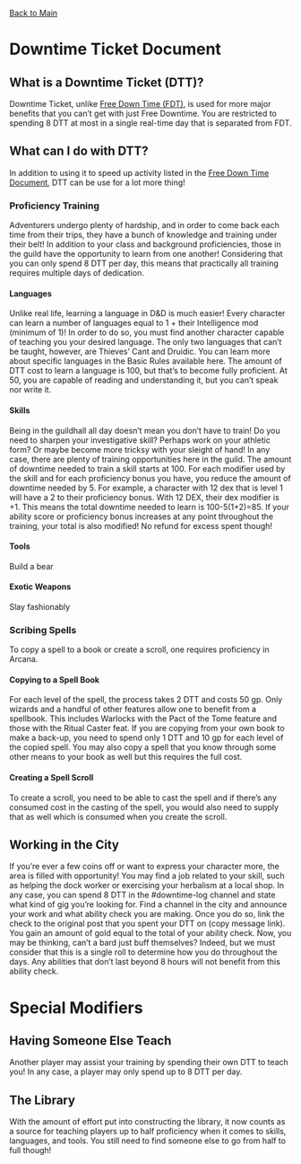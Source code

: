 [Back to Main](https://jtrinh3.github.io/Guild-of-the-Fangs-Documents/)
# Downtime Ticket Document

## What is a Downtime Ticket (DTT)?
Downtime Ticket, unlike [Free Down Time (FDT)](https://jtrinh3.github.io/Guild-of-the-Fangs-Documents/downtime%20documents/free%20downtime%20document/), is used for more major benefits that you can’t get with just Free Downtime. You are restricted to spending 8 DTT at most in a single real-time day that is separated from FDT.

## What can I do with DTT?
In addition to using it to speed up activity listed in the [Free Down Time Document](https://jtrinh3.github.io/Guild-of-the-Fangs-Documents/downtime%20documents/free%20downtime%20document/), DTT can be use for a lot more thing!

### Proficiency Training
Adventurers undergo plenty of hardship, and in order to come back each time from their trips, they have a bunch of knowledge and training under their belt! In addition to your class and background proficiencies, those in the guild have the opportunity to learn from one another!
Considering that you can only spend 8 DTT per day, this means that practically all training requires multiple days of dedication.

#### Languages
Unlike real life, learning a language in D&D is much easier! Every character can learn a number of languages equal to 1 + their Intelligence mod (minimum of 1)! In order to do so, you must find another character capable of teaching you your desired language. The only two languages that can’t be taught, however, are Thieves’ Cant and Druidic. You can learn more about specific languages in the Basic Rules available here. The amount of DTT cost to learn a language is 100, but that’s to become fully proficient. At 50, you are capable of reading and understanding it, but you can’t speak nor write it.

#### Skills
Being in the guildhall all day doesn’t mean you don’t have to train! Do you need to sharpen your investigative skill? Perhaps work on your athletic form? Or maybe become more tricksy with your sleight of hand! In any case, there are plenty of training opportunities here in the guild. The amount of downtime needed to train a skill starts at 100. For each modifier used by the skill and for each proficiency bonus you have, you reduce the amount of downtime needed by 5.
For example, a character with 12 dex that is level 1 will have a 2 to their proficiency bonus. With 12 DEX, their dex modifier is +1. This means the total downtime needed to learn is 100-5(1+2)=85. If your ability score or proficiency bonus increases at any point throughout the training, your total is also modified! No refund for excess spent though!

#### Tools
Build a bear

#### Exotic Weapons
Slay fashionably

### Scribing Spells
To copy a spell to a book or create a scroll, one requires proficiency in Arcana.

#### Copying to a Spell Book
For each level of the spell, the process takes 2 DTT and costs 50 gp.
Only wizards and a handful of other features allow one to benefit from a spellbook. This includes Warlocks with the Pact of the Tome feature and those with the Ritual Caster feat.
If you are copying from your own book to make a back-up, you need to spend only 1 DTT and 10 gp for each level of the copied spell. You may also copy a spell that you know through some other means to your book as well but this requires the full cost.

#### Creating a Spell Scroll
To create a scroll, you need to be able to cast the spell and if there’s any consumed cost in the casting of the spell, you would also need to supply that as well which is consumed when you create the scroll.

## Working in the City
If you’re ever a few coins off or want to express your character more, the area is filled with opportunity! You may find a job related to your skill, such as helping the dock worker or exercising your herbalism at a local shop. In any case, you can spend 8 DTT in the #downtime-log channel and state what kind of gig you’re looking for. Find a channel in the city and announce your work and what ability check you are making. Once you do so, link the check to the original post that you spent your DTT on (copy message link). You gain an amount of gold equal to the total of your ability check.
Now, you may be thinking, can’t a bard just buff themselves? Indeed, but we must consider that this is a single roll to determine how you do throughout the days. Any abilities that don’t last beyond 8 hours will not benefit from this ability check.

# Special Modifiers

## Having Someone Else Teach
Another player may assist your training by spending their own DTT to teach you! In any case, a player may only spend up to 8 DTT per day.

## The Library
With the amount of effort put into constructing the library, it now counts as a source for teaching players up to half proficiency when it comes to skills, languages, and tools. You still need to find someone else to go from half to full though!
